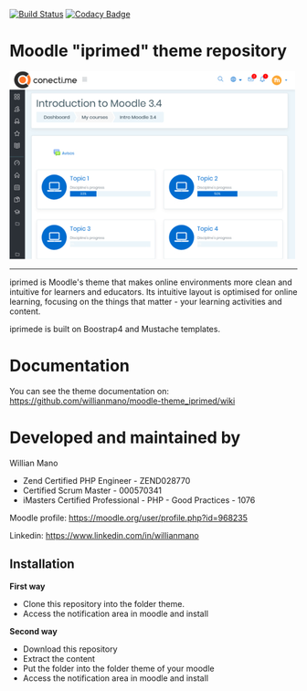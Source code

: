 [![Build Status](https://travis-ci.org/willianmano/moodle-theme_iprimed.svg?branch=master)](https://travis-ci.org/willianmano/moodle-theme_iprimed)
[![Codacy Badge](https://api.codacy.com/project/badge/Grade/e1c12730e50b4e479dc9a65dbeff6671)](https://www.codacy.com/app/willianmanoaraujo/moodle-theme_iprimed?utm_source=github.com&amp;utm_medium=referral&amp;utm_content=willianmano/moodle-theme_iprimed&amp;utm_campaign=Badge_Grade)


Moodle "iprimed" theme repository
===============================

![screenshot](pix/screenshot.jpg "iprimed Screenshot")

---------

iprimed is Moodle's theme that makes online environments more clean and intuitive for learners and educators. Its intuitive layout is optimised for online learning, focusing on the things that matter - your learning activities and content.

iprimede is built on Boostrap4 and Mustache templates.

Documentation
=============

You can see the theme documentation on: https://github.com/willianmano/moodle-theme_iprimed/wiki

Developed and maintained by
===========================
Willian Mano
 - Zend Certified PHP Engineer - ZEND028770
 - Certified Scrum Master - 000570341
 - iMasters Certified Professional - PHP - Good Practices - 1076

Moodle profile: https://moodle.org/user/profile.php?id=968235

Linkedin:       https://www.linkedin.com/in/willianmano

Installation
------------

**First way**

- Clone this repository into the folder theme.
- Access the notification area in moodle and install

**Second way**

- Download this repository
- Extract the content
- Put the folder into the folder theme of your moodle
- Access the notification area in moodle and install
